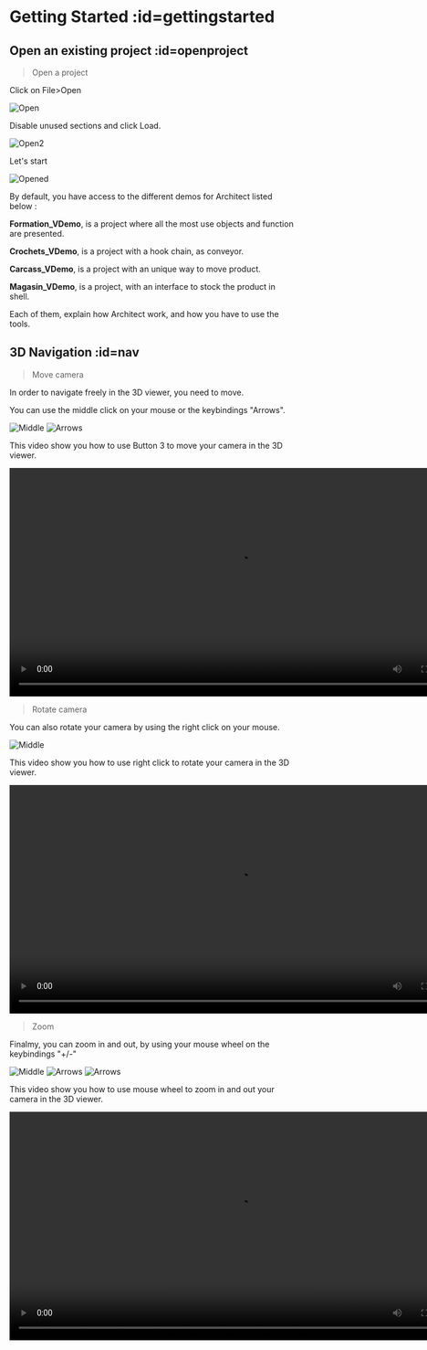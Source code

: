 # Getting Started :id=gettingstarted

## Open an existing project :id=openproject
> Open a project

Click on File>Open

![Open](Images/Open.png)

Disable unused sections and click Load.

![Open2](Images/Open2.png ':size=600')

Let's start

![Opened](Images/Opened.png ':size=1024')

By default, you have access to the different demos for Architect listed below :

**Formation_VDemo**, is a project where all the most use objects and function are presented.

**Crochets_VDemo**, is a project with a hook chain, as conveyor.

**Carcass_VDemo**, is a project with an unique way to move product.

**Magasin_VDemo**, is a project, with an interface to stock the product in shell.

Each of them, explain how Architect work, and how you have to use the tools.

## 3D Navigation :id=nav
>Move camera

In order to navigate freely in the 3D viewer, you need to move.

You can use the middle click on your mouse or the keybindings "Arrows".

![Middle](Images/middle.png ':size=200') ![Arrows](Images/Arrows.png ':size=200')

This video show you how to use Button 3 to move your camera in the 3D viewer.

<video width="800" controls>
  <source src="Medias/Button3.mp4" type="video/mp4">
</video>

>Rotate camera

You can also rotate your camera by using the right click on your mouse.

![Middle](Images/right_click.png ':size=200')

This video show you how to use right click to rotate your camera in the 3D viewer.

<video width="800" controls>
  <source src="Medias/ClicDroit.mp4" type="video/mp4">
</video>

>Zoom

Finalmy, you can zoom in and out, by using your mouse wheel on the keybindings "+/-"

![Middle](Images/zoom.png ':size=200') ![Arrows](Images/minus.png ':size=200') ![Arrows](Images/plus.png ':size=200')

This video show you how to use mouse wheel to zoom in and out your camera in the 3D viewer.

<video width="800" controls>
  <source src="Medias/Wheel.mp4" type="video/mp4">
</video>
